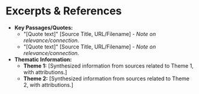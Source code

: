 # Excerpts & References

*   **Key Passages/Quotes:**
    *   "[Quote text]" [Source Title, URL/Filename] - *Note on relevance/connection.*
    *   "[Quote text]" [Source Title, URL/Filename] - *Note on relevance/connection.*
*   **Thematic Information:**
    *   **Theme 1:** [Synthesized information from sources related to Theme 1, with attributions.]
    *   **Theme 2:** [Synthesized information from sources related to Theme 2, with attributions.]